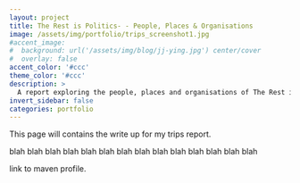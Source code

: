 ```yaml
---
layout: project
title: The Rest is Politics- - People, Places & Organisations
image: /assets/img/portfolio/trips_screenshot1.jpg
#accent_image: 
#  background: url('/assets/img/blog/jj-ying.jpg') center/cover
#  overlay: false
accent_color: '#ccc'
theme_color: '#ccc'
description: >
  A report exploring the people, places and organisations of The Rest is Politics podcast using the Spotify API.
invert_sidebar: false
categories: portfolio
---
```


This page will contains the write up for my trips report.

blah blah blah blah blah blah blah blah blah blah blah blah blah blah 


link to maven profile.

